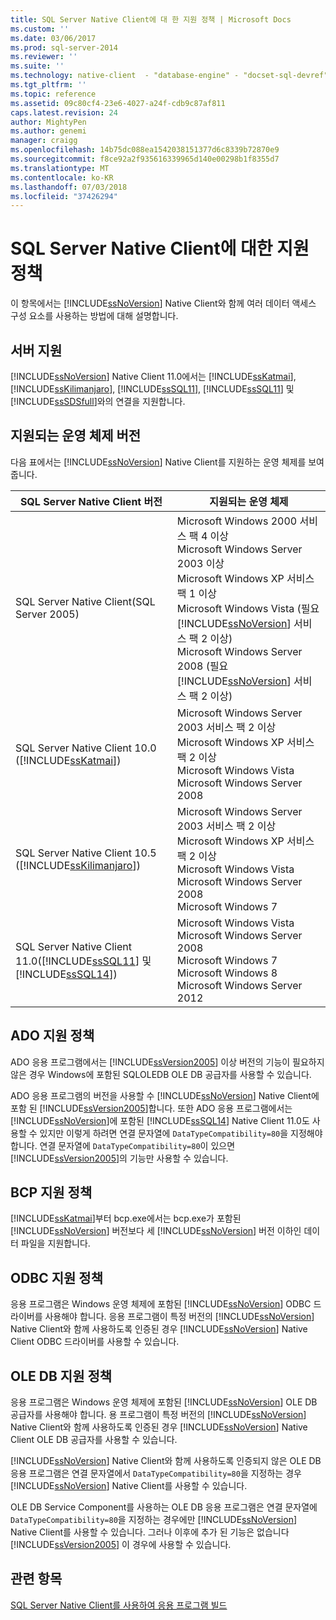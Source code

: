 ```yaml
---
title: SQL Server Native Client에 대 한 지원 정책 | Microsoft Docs
ms.custom: ''
ms.date: 03/06/2017
ms.prod: sql-server-2014
ms.reviewer: ''
ms.suite: ''
ms.technology: native-client  - "database-engine" - "docset-sql-devref"
ms.tgt_pltfrm: ''
ms.topic: reference
ms.assetid: 09c80cf4-23e6-4027-a24f-cdb9c87af811
caps.latest.revision: 24
author: MightyPen
ms.author: genemi
manager: craigg
ms.openlocfilehash: 14b75dc088ea1542038151377d6c8339b72870e9
ms.sourcegitcommit: f8ce92a2f935616339965d140e00298b1f8355d7
ms.translationtype: MT
ms.contentlocale: ko-KR
ms.lasthandoff: 07/03/2018
ms.locfileid: "37426294"
---
```

# <a name="support-policies-for-sql-server-native-client"></a>SQL Server Native Client에 대한 지원 정책
  이 항목에서는 [!INCLUDE[ssNoVersion](../../../includes/ssnoversion-md.md)] Native Client와 함께 여러 데이터 액세스 구성 요소를 사용하는 방법에 대해 설명합니다.  
  
## <a name="server-support"></a>서버 지원  
 [!INCLUDE[ssNoVersion](../../../includes/ssnoversion-md.md)] Native Client 11.0에서는 [!INCLUDE[ssKatmai](../../../includes/sskatmai-md.md)], [!INCLUDE[ssKilimanjaro](../../../includes/sskilimanjaro-md.md)], [!INCLUDE[ssSQL11](../../../includes/sssql11-md.md)], [!INCLUDE[ssSQL11](../../../includes/sssql11-md.md)] 및 [!INCLUDE[ssSDSfull](../../../includes/sssdsfull-md.md)]와의 연결을 지원합니다.  
  
## <a name="supported-operating-system-versions"></a>지원되는 운영 체제 버전  
 다음 표에서는 [!INCLUDE[ssNoVersion](../../../includes/ssnoversion-md.md)] Native Client를 지원하는 운영 체제를 보여 줍니다.  
  
|SQL Server Native Client 버전|지원되는 운영 체제|  
|--------------------------------------|---------------------------------|  
|SQL Server Native Client(SQL Server 2005)|Microsoft Windows 2000 서비스 팩 4 이상<br />Microsoft Windows Server 2003 이상<br />Microsoft Windows XP 서비스 팩 1 이상<br />Microsoft Windows Vista (필요 [!INCLUDE[ssNoVersion](../../../includes/ssnoversion-md.md)] 서비스 팩 2 이상)<br />Microsoft Windows Server 2008 (필요 [!INCLUDE[ssNoVersion](../../../includes/ssnoversion-md.md)] 서비스 팩 2 이상)|  
|SQL Server Native Client 10.0 ([!INCLUDE[ssKatmai](../../../includes/sskatmai-md.md)])|Microsoft Windows Server 2003 서비스 팩 2 이상<br />Microsoft Windows XP 서비스 팩 2 이상<br />Microsoft Windows Vista<br />Microsoft Windows Server 2008|  
|SQL Server Native Client 10.5 ([!INCLUDE[ssKilimanjaro](../../../includes/sskilimanjaro-md.md)])|Microsoft Windows Server 2003 서비스 팩 2 이상<br />Microsoft Windows XP 서비스 팩 2 이상<br />Microsoft Windows Vista<br />Microsoft Windows Server 2008<br />Microsoft Windows 7|  
|SQL Server Native Client 11.0([!INCLUDE[ssSQL11](../../../includes/sssql11-md.md)] 및 [!INCLUDE[ssSQL14](../../../includes/sssql14-md.md)])|Microsoft Windows Vista<br />Microsoft Windows Server 2008<br />Microsoft Windows 7<br />Microsoft Windows 8<br />Microsoft Windows Server 2012|  
  
## <a name="ado-support-policies"></a>ADO 지원 정책  
 ADO 응용 프로그램에서는 [!INCLUDE[ssVersion2005](../../../includes/ssversion2005-md.md)] 이상 버전의 기능이 필요하지 않은 경우 Windows에 포함된 SQLOLEDB OLE DB 공급자를 사용할 수 있습니다.  
  
 ADO 응용 프로그램의 버전을 사용할 수 [!INCLUDE[ssNoVersion](../../../includes/ssnoversion-md.md)] Native Client에 포함 된 [!INCLUDE[ssVersion2005](../../../includes/ssversion2005-md.md)]합니다. 또한 ADO 응용 프로그램에서는 [!INCLUDE[ssNoVersion](../../../includes/ssnoversion-md.md)]에 포함된 [!INCLUDE[ssSQL14](../../../includes/sssql14-md.md)] Native Client 11.0도 사용할 수 있지만 이렇게 하려면 연결 문자열에 `DataTypeCompatibility=80`을 지정해야 합니다. 연결 문자열에 `DataTypeCompatibility=80`이 있으면 [!INCLUDE[ssVersion2005](../../../includes/ssversion2005-md.md)]의 기능만 사용할 수 있습니다.  
  
## <a name="bcp-support-policies"></a>BCP 지원 정책  
 [!INCLUDE[ssKatmai](../../../includes/sskatmai-md.md)]부터 bcp.exe에서는 bcp.exe가 포함된 [!INCLUDE[ssNoVersion](../../../includes/ssnoversion-md.md)] 버전보다 세 [!INCLUDE[ssNoVersion](../../../includes/ssnoversion-md.md)] 버전 이하인 데이터 파일을 지원합니다.  
  
## <a name="odbc-support-policies"></a>ODBC 지원 정책  
 응용 프로그램은 Windows 운영 체제에 포함된 [!INCLUDE[ssNoVersion](../../../includes/ssnoversion-md.md)] ODBC 드라이버를 사용해야 합니다. 응용 프로그램이 특정 버전의 [!INCLUDE[ssNoVersion](../../../includes/ssnoversion-md.md)] Native Client와 함께 사용하도록 인증된 경우 [!INCLUDE[ssNoVersion](../../../includes/ssnoversion-md.md)] Native Client ODBC 드라이버를 사용할 수 있습니다.  
  
## <a name="ole-db-support-policies"></a>OLE DB 지원 정책  
 응용 프로그램은 Windows 운영 체제에 포함된 [!INCLUDE[ssNoVersion](../../../includes/ssnoversion-md.md)] OLE DB 공급자를 사용해야 합니다. 용 프로그램이 특정 버전의 [!INCLUDE[ssNoVersion](../../../includes/ssnoversion-md.md)] Native Client와 함께 사용하도록 인증된 경우 [!INCLUDE[ssNoVersion](../../../includes/ssnoversion-md.md)] Native Client OLE DB 공급자를 사용할 수 있습니다.  
  
 [!INCLUDE[ssNoVersion](../../../includes/ssnoversion-md.md)] Native Client와 함께 사용하도록 인증되지 않은 OLE DB 응용 프로그램은 연결 문자열에서 `DataTypeCompatibility=80`을 지정하는 경우 [!INCLUDE[ssNoVersion](../../../includes/ssnoversion-md.md)] Native Client를 사용할 수 있습니다.  
  
 OLE DB Service Component를 사용하는 OLE DB 응용 프로그램은 연결 문자열에 `DataTypeCompatibility=80`을 지정하는 경우에만 [!INCLUDE[ssNoVersion](../../../includes/ssnoversion-md.md)] Native Client를 사용할 수 있습니다. 그러나 이후에 추가 된 기능은 없습니다 [!INCLUDE[ssVersion2005](../../../includes/ssversion2005-md.md)] 이 경우에 사용할 수 있습니다.  
  
## <a name="see-also"></a>관련 항목  
 [SQL Server Native Client를 사용하여 응용 프로그램 빌드](building-applications-with-sql-server-native-client.md)  
  
  

